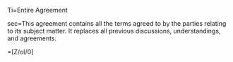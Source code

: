Ti=Entire Agreement

sec=This agreement contains all the terms agreed to by the parties relating to its subject matter. It replaces all previous discussions, understandings, and agreements.

=[Z/ol/0]
